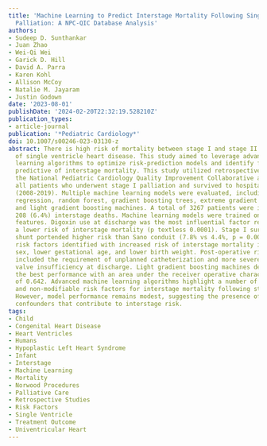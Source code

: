 ```yaml
---
title: 'Machine Learning to Predict Interstage Mortality Following Single Ventricle
  Palliation: A NPC-QIC Database Analysis'
authors:
- Sudeep D. Sunthankar
- Juan Zhao
- Wei-Qi Wei
- Garick D. Hill
- David A. Parra
- Karen Kohl
- Allison McCoy
- Natalie M. Jayaram
- Justin Godown
date: '2023-08-01'
publishDate: '2024-02-20T22:32:19.528210Z'
publication_types:
- article-journal
publication: '*Pediatric Cardiology*'
doi: 10.1007/s00246-023-03130-z
abstract: There is high risk of mortality between stage I and stage II palliation
  of single ventricle heart disease. This study aimed to leverage advanced machine
  learning algorithms to optimize risk-prediction models and identify features most
  predictive of interstage mortality. This study utilized retrospective data from
  the National Pediatric Cardiology Quality Improvement Collaborative and included
  all patients who underwent stage I palliation and survived to hospital discharge
  (2008-2019). Multiple machine learning models were evaluated, including logistic
  regression, random forest, gradient boosting trees, extreme gradient boost trees,
  and light gradient boosting machines. A total of 3267 patients were included with
  208 (6.4%) interstage deaths. Machine learning models were trained on 180 clinical
  features. Digoxin use at discharge was the most influential factor resulting in
  a lower risk of interstage mortality (p textless 0.0001). Stage I surgery with Blalock-Taussig-Thomas
  shunt portended higher risk than Sano conduit (7.8% vs 4.4%, p = 0.0002). Non-modifiable
  risk factors identified with increased risk of interstage mortality included female
  sex, lower gestational age, and lower birth weight. Post-operative risk factors
  included the requirement of unplanned catheterization and more severe atrioventricular
  valve insufficiency at discharge. Light gradient boosting machines demonstrated
  the best performance with an area under the receiver operative characteristic curve
  of 0.642. Advanced machine learning algorithms highlight a number of modifiable
  and non-modifiable risk factors for interstage mortality following stage I palliation.
  However, model performance remains modest, suggesting the presence of unmeasured
  confounders that contribute to interstage risk.
tags:
- Child
- Congenital Heart Disease
- Heart Ventricles
- Humans
- Hypoplastic Left Heart Syndrome
- Infant
- Interstage
- Machine Learning
- Mortality
- Norwood Procedures
- Palliative Care
- Retrospective Studies
- Risk Factors
- Single Ventricle
- Treatment Outcome
- Univentricular Heart
---
```


